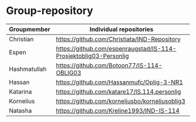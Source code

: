# Group-repository

| Groupmember  | Individual repositories |
|--------------|------------------|
| Christian    | https://github.com/Christiata/IND-Repository
| Espen        | https://github.com/espenraugstad/IS-114-Prosjektoblig03-Personlig
| Hashmatullah | https://github.com/Botoon77/IS-114-OBLIG03
| Hassan       | https://github.com/Hassanmufc/Oplig-3-NR1
| Katarina     | https://github.com/katare17/IS.114.personlig
| Kornelius    | https://github.com/korneliusbo/korneliusoblig3 
| Natasha      | https://github.com/Kreline1993/IND-IS-114